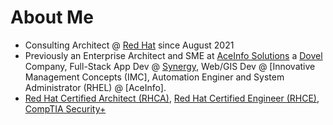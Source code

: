 # About Me

* Consulting Architect @ [Red Hat] since August 2021
* Previously an Enterprise Architect and SME at [AceInfo Solutions] a [Dovel] Company, Full-Stack App Dev @ [Synergy], Web/GIS Dev @ [Innovative Management Concepts (IMC], Automation Enginer and System Administrator (RHEL) @ [AceInfo].
* [Red Hat Certified Architect (RHCA)][Red Hat Certification Link], [Red Hat Certified Engineer (RHCE)][Red Hat Certification Link], [CompTIA Security+]

[AceInfo Solutions]: https://www.aceinfosolutions.com
[CompTIA Security+]: https://www.certmetrics.com/comptia/public/verification.aspx?code=WDVGFMFM33FQCV3X
[Dovel]: https://doveltech.com
[Guidehouse]: https://guidehouse.com
[Innovative Management Concepts (IMC)]: https://www.imcva.com
[Red Hat Certification Link]: https://rhtapps.redhat.com/verify?certId=210-167-441
[Red Hat]: https://www.redhat.com
[Synergy]: https://www.synergybis.com

